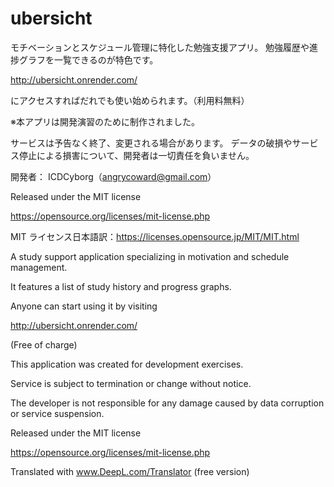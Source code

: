 # ubersicht
モチベーションとスケジュール管理に特化した勉強支援アプリ。
勉強履歴や進捗グラフを一覧できるのが特色です。

http://ubersicht.onrender.com/

にアクセスすればだれでも使い始められます。（利用料無料）

※本アプリは開発演習のために制作されました。

サービスは予告なく終了、変更される場合があります。
データの破損やサービス停止による損害について、開発者は一切責任を負いません。

開発者：
ICDCyborg（angrycoward@gmail.com）

Released under the MIT license

https://opensource.org/licenses/mit-license.php

MIT ライセンス日本語訳：https://licenses.opensource.jp/MIT/MIT.html


A study support application specializing in motivation and schedule management.

It features a list of study history and progress graphs.

Anyone can start using it by visiting 

http://ubersicht.onrender.com/

(Free of charge)

This application was created for development exercises.

Service is subject to termination or change without notice.

The developer is not responsible for any damage caused by data corruption or service suspension.

Released under the MIT license

https://opensource.org/licenses/mit-license.php

Translated with www.DeepL.com/Translator (free version)
